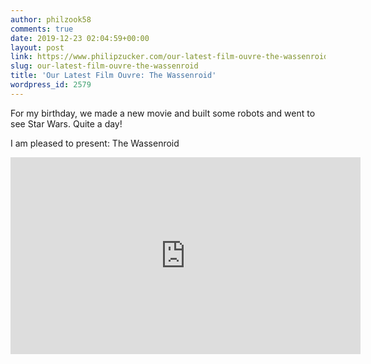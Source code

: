 ```yaml
---
author: philzook58
comments: true
date: 2019-12-23 02:04:59+00:00
layout: post
link: https://www.philipzucker.com/our-latest-film-ouvre-the-wassenroid/
slug: our-latest-film-ouvre-the-wassenroid
title: 'Our Latest Film Ouvre: The Wassenroid'
wordpress_id: 2579
---
```





For my birthday, we made a new movie and built some robots and went to see Star Wars. Quite a day!







I am pleased to present: The Wassenroid






<iframe width="560" height="315" src="https://www.youtube.com/embed/vnpTlyy2Q6k" frameborder="0" allow="accelerometer; autoplay; clipboard-write; encrypted-media; gyroscope; picture-in-picture" allowfullscreen></iframe>






